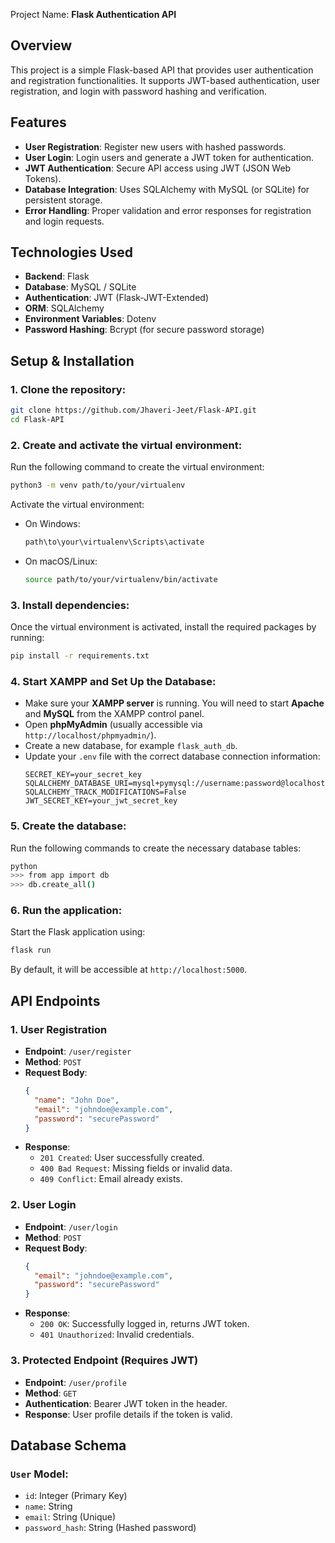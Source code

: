  Project Name: **Flask Authentication API**

## Overview
This project is a simple Flask-based API that provides user authentication and registration functionalities. It supports JWT-based authentication, user registration, and login with password hashing and verification.

## Features
- **User Registration**: Register new users with hashed passwords.
- **User Login**: Login users and generate a JWT token for authentication.
- **JWT Authentication**: Secure API access using JWT (JSON Web Tokens).
- **Database Integration**: Uses SQLAlchemy with MySQL (or SQLite) for persistent storage.
- **Error Handling**: Proper validation and error responses for registration and login requests.

## Technologies Used
- **Backend**: Flask
- **Database**: MySQL / SQLite
- **Authentication**: JWT (Flask-JWT-Extended)
- **ORM**: SQLAlchemy
- **Environment Variables**: Dotenv
- **Password Hashing**: Bcrypt (for secure password storage)

## Setup & Installation

### 1. Clone the repository:
```bash
git clone https://github.com/Jhaveri-Jeet/Flask-API.git
cd Flask-API
```

### 2. Create and activate the virtual environment:
Run the following command to create the virtual environment:
```bash
python3 -m venv path/to/your/virtualenv
```
Activate the virtual environment:
- On Windows:
  ```bash
  path\to\your\virtualenv\Scripts\activate
  ```
- On macOS/Linux:
  ```bash
  source path/to/your/virtualenv/bin/activate
  ```

### 3. Install dependencies:
Once the virtual environment is activated, install the required packages by running:
```bash
pip install -r requirements.txt
```

### 4. Start XAMPP and Set Up the Database:
- Make sure your **XAMPP server** is running. You will need to start **Apache** and **MySQL** from the XAMPP control panel.
- Open **phpMyAdmin** (usually accessible via `http://localhost/phpmyadmin/`).
- Create a new database, for example `flask_auth_db`.
- Update your `.env` file with the correct database connection information:
  ```env
  SECRET_KEY=your_secret_key
  SQLALCHEMY_DATABASE_URI=mysql+pymysql://username:password@localhost/flask_auth_db
  SQLALCHEMY_TRACK_MODIFICATIONS=False
  JWT_SECRET_KEY=your_jwt_secret_key
  ```

### 5. Create the database:
Run the following commands to create the necessary database tables:
```bash
python
>>> from app import db
>>> db.create_all()
```

### 6. Run the application:
Start the Flask application using:
```bash
flask run
```
By default, it will be accessible at `http://localhost:5000`.

## API Endpoints

### 1. **User Registration**
- **Endpoint**: `/user/register`
- **Method**: `POST`
- **Request Body**:
  ```json
  {
    "name": "John Doe",
    "email": "johndoe@example.com",
    "password": "securePassword"
  }
  ```
- **Response**:
  - `201 Created`: User successfully created.
  - `400 Bad Request`: Missing fields or invalid data.
  - `409 Conflict`: Email already exists.

### 2. **User Login**
- **Endpoint**: `/user/login`
- **Method**: `POST`
- **Request Body**:
  ```json
  {
    "email": "johndoe@example.com",
    "password": "securePassword"
  }
  ```
- **Response**:
  - `200 OK`: Successfully logged in, returns JWT token.
  - `401 Unauthorized`: Invalid credentials.

### 3. **Protected Endpoint (Requires JWT)**
- **Endpoint**: `/user/profile`
- **Method**: `GET`
- **Authentication**: Bearer JWT token in the header.
- **Response**: User profile details if the token is valid.


## Database Schema
### `User` Model:
- `id`: Integer (Primary Key)
- `name`: String
- `email`: String (Unique)
- `password_hash`: String (Hashed password)
